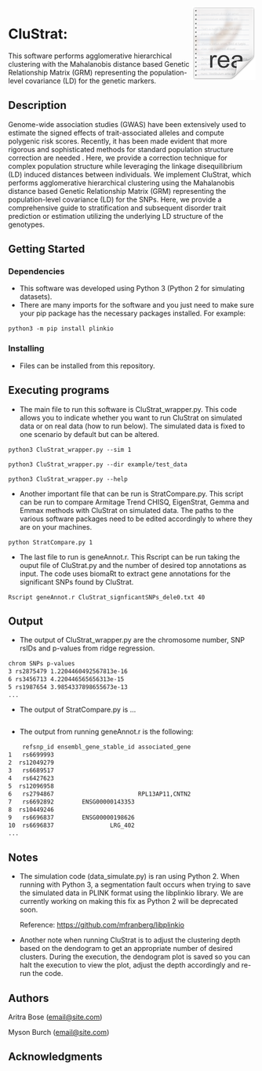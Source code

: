 <img src="icon.png" align="right" />

# CluStrat: 

This software performs agglomerative hierarchical clustering with the Mahalanobis distance based Genetic Relationship Matrix (GRM) representing the population-level covariance (LD) for the genetic markers. 

## Description

Genome-wide association studies (GWAS) have been extensively used to estimate the signed effects of trait-associated alleles and compute polygenic risk scores. Recently, it has been made evident that more rigorous and sophisticated methods for standard population structure correction are needed . Here, we provide a correction technique for complex population structure while leveraging the linkage disequilibrium (LD) induced distances between individuals. We implement CluStrat, which performs agglomerative hierarchical clustering using the Mahalanobis distance based Genetic Relationship Matrix (GRM) representing the population-level covariance (LD) for the SNPs. Here, we provide a comprehensive guide to stratification and subsequent disorder trait prediction or estimation utilizing the underlying LD structure of the genotypes.

## Getting Started

### Dependencies

* This software was developed using Python 3 (Python 2 for simulating datasets). 
* There are many imports for the software and you just need to make sure your pip package has the necessary packages installed. For example:
```
python3 -m pip install plinkio
```

### Installing

* Files can be installed from this repository.

## Executing programs
* The main file to run this software is CluStrat_wrapper.py. This code allows you to indicate whether you want to run CluStrat on simulated data or on real data (how to run below). The simulated data is fixed to one scenario by default but can be altered.  
```
python3 CluStrat_wrapper.py --sim 1
```
```
python3 CluStrat_wrapper.py --dir example/test_data 
```
```
python3 CluStrat_wrapper.py --help
```
* Another important file that can be run is StratCompare.py. This script can be run to compare Armitage Trend CHISQ, EigenStrat, Gemma and Emmax methods with CluStrat on simulated data. The paths to the various software packages need to be edited accordingly to where they are on your machines.
```
python StratCompare.py 1
```
* The last file to run is geneAnnot.r. This Rscript can be run taking the ouput file of CluStrat.py and the number of desired top annotations as input. The code uses biomaRt to extract gene annotations for the significant SNPs found by CluStrat. 
```
Rscript geneAnnot.r CluStrat_signficantSNPs_dele0.txt 40
```

## Output 
* The output of CluStrat_wrapper.py are the chromosome number, SNP rsIDs and p-values from ridge regression. 
```
chrom SNPs p-values
3 rs2875479 1.2204460492567813e-16
6 rs3456713 4.220446565656313e-15
5 rs1987654 3.9854337898655673e-13
...
```
* The output of StratCompare.py is ...
```
```
* The output from running geneAnnot.r is the following:
```
    refsnp_id ensembl_gene_stable_id associated_gene
1   rs6699993
2  rs12049279
3   rs6689517
4   rs6427623
5  rs12096958
6   rs2794867                        RPL13AP11,CNTN2
7   rs6692892        ENSG00000143353
8  rs10449246
9   rs6696837        ENSG00000198626
10  rs6696837                LRG_402
...
```

## Notes

* The simulation code (data_simulate.py) is ran using Python 2. When running with Python 3, a segmentation fault occurs when trying to save the simulated data in PLINK format using the libplinkio library. We are currently working on making this fix as Python 2 will be deprecated soon. 

  Reference: https://github.com/mfranberg/libplinkio

* Another note when running CluStrat is to adjust the clustering depth based on the dendogram to get an appropriate number of desired clusters. During the execution, the dendogram plot is saved so you can halt the execution to view the plot, adjust the depth accordingly and re-run the code.

## Authors 

Aritra Bose (email@site.com)

Myson Burch (email@site.com)

<!---
## Version History
* 0.2
    * Various bug fixes and optimizations
    * See [commit change]() or See [release history]()
* 0.1
    * Initial Release
## License
This project is licensed under the [NAME HERE] License - see the LICENSE.md file for details
## Acknowledgments
Inspiration, code snippets, etc.
* [awesome-readme](https://github.com/matiassingers/awesome-readme)
* [PurpleBooth](https://gist.github.com/PurpleBooth/109311bb0361f32d87a2)
* [dbader](https://github.com/dbader/readme-template)
* [zenorocha](https://gist.github.com/zenorocha/4526327)
* [fvcproductions](https://gist.github.com/fvcproductions/1bfc2d4aecb01a834b46)
-->

## Acknowledgments
